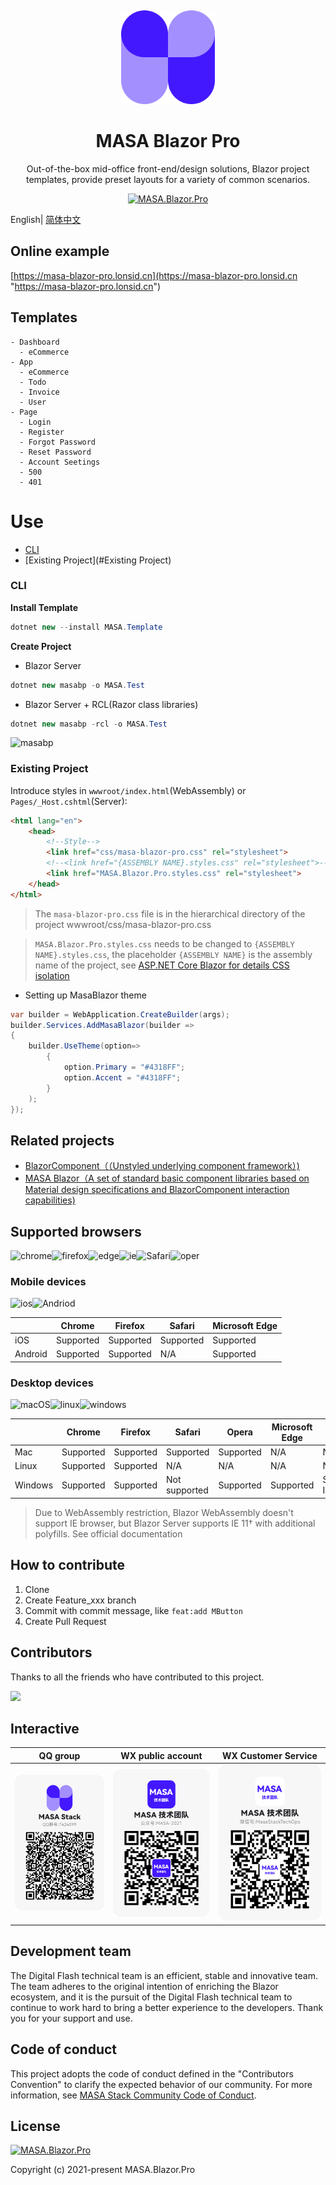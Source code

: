 ﻿﻿﻿﻿﻿﻿<p align="center">
  <a href="https://masa-blazor-docs-dev.lonsid.cn" target="_blank">
    <img alt="MASA Blazor Pro Logo" width="150" src="./imgs/logo.png">
  </a>
</p>

<h1 align="center">MASA Blazor Pro</h1>

<div align="center">

Out-of-the-box mid-office front-end/design solutions, Blazor project templates, provide preset layouts for a variety of common scenarios.

[![MASA.Blazor.Pro](https://img.shields.io/badge/license-MIT-informational)](https://github.com/BlazorComponent/MASA.Blazor.Pro/blob/develop/LICENSE) 

</div>

English| [简体中文](./README.zh-CN.md)

## Online example

[https://masa-blazor-pro.lonsid.cn](https://masa-blazor-pro.lonsid.cn "https://masa-blazor-pro.lonsid.cn")

## Templates

```
- Dashboard
  - eCommerce
- App
  - eCommerce
  - Todo
  - Invoice
  - User
- Page
  - Login
  - Register
  - Forgot Password
  - Reset Password
  - Account Seetings
  - 500
  - 401 
```

# Use

* [CLI](#CLI)
* [Existing Project](#Existing Project)



### CLI

**Install Template**

```c#
dotnet new --install MASA.Template
```

**Create Project**

* Blazor Server

```c#
dotnet new masabp -o MASA.Test
```

* Blazor Server + RCL(Razor class libraries)

```c#
dotnet new masabp -rcl -o MASA.Test
```

![masabp](D:\Project\MASA\BlazorComponent\MASA.Blazor.Pro\imgs\masabp.gif)



### Existing Project

Introduce styles in `wwwroot/index.html`(WebAssembly) or `Pages/_Host.cshtml`(Server):

```html
<html lang="en">
	<head>
		<!--Style-->
		<link href="css/masa-blazor-pro.css" rel="stylesheet">
		<!--<link href="{ASSEMBLY NAME}.styles.css" rel="stylesheet">-->
		<link href="MASA.Blazor.Pro.styles.css" rel="stylesheet">
	</head>
</html>
```

> The `masa-blazor-pro.css` file is in the hierarchical directory of the project wwwroot/css/masa-blazor-pro.css 

> `MASA.Blazor.Pro.styles.css` needs to be changed to `{ASSEMBLY NAME}.styles.css`, the placeholder `{ASSEMBLY NAME}` is the assembly name of the project, see [ASP.NET Core Blazor for details CSS isolation](https://docs.microsoft.com/zh-cn/aspnet/core/blazor/components/css-isolation?view=aspnetcore-6.0)

- Setting up MasaBlazor theme

```c#
var builder = WebApplication.CreateBuilder(args);
builder.Services.AddMasaBlazor(builder => 
{
    builder.UseTheme(option=>
        {
            option.Primary = "#4318FF";
            option.Accent = "#4318FF";
        }
    );
});
```

## Related projects

- [BlazorComponent（（Unstyled underlying component framework）)](https://github.com/BlazorComponent/BlazorComponent)
- [MASA Blazor（A set of standard basic component libraries based on Material design specifications and BlazorComponent interaction capabilities)](https://github.com/BlazorComponent/MASA.Blazor)

## Supported browsers

![chrome](https://img.shields.io/badge/chrome->%3D57-success.svg?logo=google%20chrome&logoColor=red)![firefox](https://img.shields.io/badge/firefox->522-success.svg?logo=mozilla%20firefox&logoColor=red)![edge](https://img.shields.io/badge/edge->%3D16-success.svg?logo=microsoft%20edge&logoColor=blue)![ie](https://img.shields.io/badge/ie->%3D11-success.svg?logo=internet%20explorer&logoColor=blue)![Safari](https://img.shields.io/badge/safari->%3D14-success.svg?logo=safari&logoColor=blue)![oper](https://img.shields.io/badge/opera->%3D4.4-success.svg?logo=opera&logoColor=red)

### Mobile devices

![ios](https://img.shields.io/badge/ios-supported-success.svg?logo=apple&logoColor=white)![Andriod](https://img.shields.io/badge/andriod-suported-success.svg?logo=android)

|         |  Chrome     |  Firefox     |  Safari     | Microsoft Edge |
| ------- | ---------   | ---------    | ------      | -------------- |
| iOS     | Supported   | Supported    | Supported   | Supported      |
| Android | Supported   | Supported    | N/A         | Supported      |

### Desktop devices

![macOS](https://img.shields.io/badge/macOS-supported-success.svg?logo=apple&logoColor=white)![linux](https://img.shields.io/badge/linux-suported-success.svg?logo=linux&logoColor=white)![windows](https://img.shields.io/badge/windows-suported-success.svg?logo=windows)

|         | Chrome    | Firefox   | Safari        | Opera     | Microsoft Edge | Internet Explorer |
| ------- | --------- | --------- | ------------- | --------- | -------------- | ----------------- |
| Mac     | Supported | Supported | Supported     | Supported | N/A            | N/A               |
| Linux   | Supported | Supported | N/A           | N/A       | N/A            | N/A               |
| Windows | Supported | Supported | Not supported | Supported | Supported      | Supported, IE11+  |

> Due to WebAssembly restriction, Blazor WebAssembly doesn't support IE browser, but Blazor Server supports IE 11† with additional polyfills. See official documentation

## How to contribute 

1. Clone
2. Create Feature_xxx branch
3. Commit with commit message, like `feat:add MButton`
4. Create Pull Request

## Contributors

Thanks to all the friends who have contributed to this project.

<a href="https://github.com/BlazorComponent/MASA.Blazor.Pro/graphs/contributors"> 
    <img src="https://contrib.rocks/image?repo=BlazorComponent/MASA.Blazor.Pro" /> 
</a>

## Interactive 

QQ group | WX public account| WX Customer Service
:---:|:---:|:---:
![masa.blazor-qq](./imgs/masa.blazor-qq-group.png) | ![masa.blazor-weixin](./imgs/masa.blazor-wechat-public-account.png) | ![masa.blazor-weixin](./imgs/masa.blazor-wechat-customer-service.png)

## Development team

The Digital Flash technical team is an efficient, stable and innovative team. The team adheres to the original intention of enriching the Blazor ecosystem, and it is the pursuit of the Digital Flash technical team to continue to work hard to bring a better experience to the developers. Thank you for your support and use.

## Code of conduct 

This project adopts the code of conduct defined in the "Contributors Convention" to clarify the expected behavior of our community. For more information, see  [MASA Stack Community Code of Conduct](https://github.com/masastack/community/blob/main/CODE-OF-CONDUCT.md).

## License

[![MASA.Blazor.Pro](https://img.shields.io/badge/License-MIT-blue?style=flat-square)](https://github.com/BlazorComponent/MASA.Blazor.Pro/blob/develop/LICENSE) 

Copyright (c) 2021-present MASA.Blazor.Pro